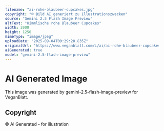 ```yaml
---
filename: "ai-rohe-blaubeer-cupcakes.jpg"
copyright: "© Bild AI generiert zu Illustrationszwecken"
source: "Gemini 2.5 Flash Image Preview"
altText: "Himmlische rohe Blaubeer Cupcakes"
width: 2000
height: 1250
mimeType: "image/jpeg"
uploadDate: "2025-09-04T09:29:28.835Z"
originalUrl: "https://www.veganblatt.com/i/ai/ai-rohe-blaubeer-cupcakes.jpg"
aiGenerated: true
model: "gemini-2.5-flash-image-preview"
---
```


# AI Generated Image

This image was generated by gemini-2.5-flash-image-preview for VeganBlatt.

## Copyright
© AI Generated - for illustration
